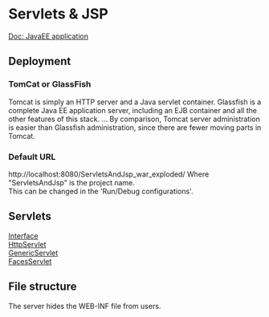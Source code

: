 # Servlets & JSP

[Doc: JavaEE application](https://www.jetbrains.com/help/idea/creating-and-running-your-first-java-ee-application.html)

## Deployment
### TomCat or GlassFish

Tomcat is simply an HTTP server and a Java servlet container. Glassfish is a complete Java EE application server, including an EJB container and all the other features of this stack. ... By comparison, Tomcat server administration is easier than Glassfish administration, since there are fewer moving parts in Tomcat.

### Default URL
http://localhost:8080/ServletsAndJsp_war_exploded/
Where "ServletsAndJsp" is the project name.  
This can be changed in the 'Run/Debug configurations'.

## Servlets
[Interface](https://docs.oracle.com/javaee/7/api/javax/servlet/Servlet.html)  
[HttpServlet](https://docs.oracle.com/javaee/7/api/javax/servlet/http/HttpServlet.html)  
[GenericServlet](https://docs.oracle.com/javaee/7/api/javax/servlet/GenericServlet.html)  
[FacesServlet](https://docs.oracle.com/javaee/7/api/javax/faces/webapp/FacesServlet.html)

## File structure
The server hides the WEB-INF file from users.
